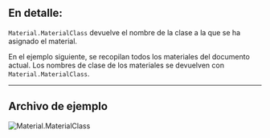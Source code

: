 ## En detalle:
`Material.MaterialClass` devuelve el nombre de la clase a la que se ha asignado el material.

En el ejemplo siguiente, se recopilan todos los materiales del documento actual. Los nombres de clase de los materiales se devuelven con `Material.MaterialClass`.
___
## Archivo de ejemplo

![Material.MaterialClass](./Revit.Elements.Material.MaterialClass_img.jpg)
